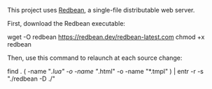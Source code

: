 This project uses [Redbean](https://redbean.dev/), a single-file distributable web server.

First, download the Redbean executable:

wget -O redbean https://redbean.dev/redbean-latest.com
chmod +x redbean

Then, use this command to relaunch at each source change:

find . \( -name "*.lua" -o -name "*.html" -o -name "*.tmpl" \) | entr -r -s "./redbean -D ./"
